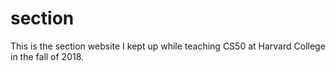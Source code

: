 # section

This is the section website I kept up while teaching CS50 at Harvard College in the fall of 2018.
